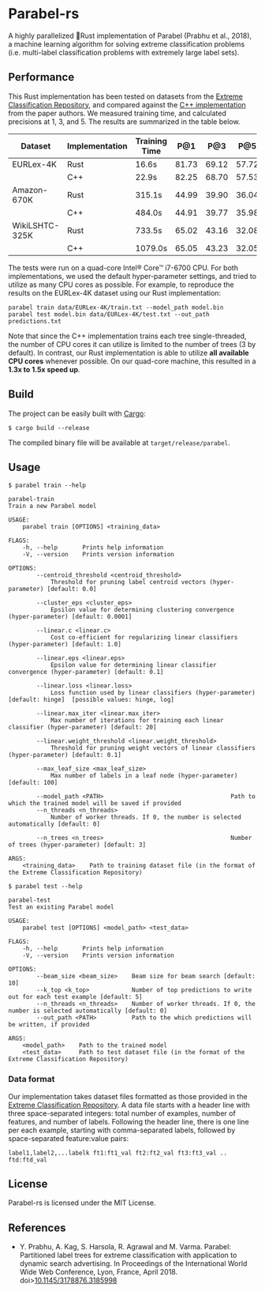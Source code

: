 # Parabel-rs

A highly parallelized 🦀Rust implementation of Parabel (Prabhu et al., 2018), a machine learning algorithm for solving extreme classification problems (i.e. multi-label classification problems with extremely large label sets).

## Performance

This Rust implementation has been tested on datasets from the [Extreme Classification Repository](http://manikvarma.org/downloads/XC/XMLRepository.html), and compared against the [C++ implementation](http://manikvarma.org/code/Parabel/download.html) from the paper authors. We measured training time, and calculated precisions at 1, 3, and 5. The results are summarized in the table below.

|     Dataset    | Implementation | Training Time |  P@1  |  P@3  |  P@5  |
| -------------- | -------------- | ------------- | ----- | ----- | ----- |
|    EURLex-4K   |      Rust      |      16.6s    | 81.73 | 69.12 | 57.72 |
|                |      C++       |      22.9s    | 82.25 | 68.70 | 57.53 |
|   Amazon-670K  |      Rust      |     315.1s    | 44.99 | 39.90 | 36.04 |
|                |      C++       |     484.0s    | 44.91 | 39.77 | 35.98 |
| WikiLSHTC-325K |      Rust      |     733.5s    | 65.02 | 43.16 | 32.08 |
|                |      C++       |    1079.0s    | 65.05 | 43.23 | 32.05 |

The tests were run on a quad-core Intel® Core™ i7-6700 CPU. For both implementations, we used the default hyper-parameter settings, and tried to utilize as many CPU cores as possible. For example, to reproduce the results on the EURLex-4K dataset using our Rust implementation:
```
parabel train data/EURLex-4K/train.txt --model_path model.bin
parabel test model.bin data/EURLex-4K/test.txt --out_path predictions.txt
```

Note that since the C++ implementation trains each tree single-threaded, the number of CPU cores it can utilize is limited to the number of trees (3 by default). In contrast, our Rust implementation is able to utilize **all available CPU cores** whenever possible. On our quad-core machine, this resulted in a **1.3x to 1.5x speed up**.

## Build
The project can be easily built with [Cargo](https://doc.rust-lang.org/cargo/getting-started/installation.html):
```
$ cargo build --release
```

The compiled binary file will be available at `target/release/parabel`.

## Usage
```
$ parabel train --help

parabel-train
Train a new Parabel model

USAGE:
    parabel train [OPTIONS] <training_data>

FLAGS:
    -h, --help       Prints help information
    -V, --version    Prints version information

OPTIONS:
        --centroid_threshold <centroid_threshold>
            Threshold for pruning label centroid vectors (hyper-parameter) [default: 0.0]

        --cluster_eps <cluster_eps>
            Epsilon value for determining clustering convergence (hyper-parameter) [default: 0.0001]

        --linear.c <linear.c>
            Cost co-efficient for regularizing linear classifiers (hyper-parameter) [default: 1.0]

        --linear.eps <linear.eps>
            Epsilon value for determining linear classifier convergence (hyper-parameter) [default: 0.1]

        --linear.loss <linear.loss>
            Loss function used by linear classifiers (hyper-parameter) [default: hinge]  [possible values: hinge, log]

        --linear.max_iter <linear.max_iter>
            Max number of iterations for training each linear classifier (hyper-parameter) [default: 20]

        --linear.weight_threshold <linear.weight_threshold>
            Threshold for pruning weight vectors of linear classifiers (hyper-parameter) [default: 0.1]

        --max_leaf_size <max_leaf_size>
            Max number of labels in a leaf node (hyper-parameter) [default: 100]

        --model_path <PATH>                                    Path to which the trained model will be saved if provided
        --n_threads <n_threads>
            Number of worker threads. If 0, the number is selected automatically [default: 0]

        --n_trees <n_trees>                                    Number of trees (hyper-parameter) [default: 3]

ARGS:
    <training_data>    Path to training dataset file (in the format of the Extreme Classification Repository)
```

```
$ parabel test --help

parabel-test
Test an existing Parabel model

USAGE:
    parabel test [OPTIONS] <model_path> <test_data>

FLAGS:
    -h, --help       Prints help information
    -V, --version    Prints version information

OPTIONS:
        --beam_size <beam_size>    Beam size for beam search [default: 10]
        --k_top <k_top>            Number of top predictions to write out for each test example [default: 5]
        --n_threads <n_threads>    Number of worker threads. If 0, the number is selected automatically [default: 0]
        --out_path <PATH>          Path to the which predictions will be written, if provided

ARGS:
    <model_path>    Path to the trained model
    <test_data>     Path to test dataset file (in the format of the Extreme Classification Repository)
```

### Data format

Our implementation takes dataset files formatted as those provided in the [Extreme Classification Repository](http://manikvarma.org/downloads/XC/XMLRepository.html). A data file starts with a header line with three space-separated integers: total number of examples, number of features, and number of labels. Following the header line, there is one line per each example, starting with comma-separated labels, followed by space-separated feature:value pairs:
```
label1,label2,...labelk ft1:ft1_val ft2:ft2_val ft3:ft3_val .. ftd:ftd_val
```

## License
Parabel-rs is licensed under the MIT License.

## References
- Y. Prabhu, A. Kag, S. Harsola, R. Agrawal and M. Varma. Parabel: Partitioned label trees for extreme classification with application to dynamic search advertising. In Proceedings of the International World Wide Web Conference, Lyon, France, April 2018. doi>[10.1145/3178876.3185998](https://doi.org/10.1145/3178876.3185998)
